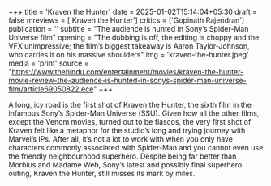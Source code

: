 +++
title = 'Kraven the Hunter'
date = 2025-01-02T15:14:04+05:30
draft = false
mreviews = ['Kraven the Hunter']
critics = ['Gopinath Rajendran']
publication = ''
subtitle = "The audience is hunted in Sony’s Spider-Man Universe film"
opening = "The dubbing is off, the editing is choppy and the VFX unimpressive; the film’s biggest takeaway is Aaron Taylor-Johnson, who carries it on his massive shoulders"
img = 'kraven-the-hunter.jpeg'
media = 'print'
source = "https://www.thehindu.com/entertainment/movies/kraven-the-hunter-movie-review-the-audience-is-hunted-in-sonys-spider-man-universe-film/article69050822.ece"
+++

A long, icy road is the first shot of Kraven the Hunter, the sixth film in the infamous Sony’s Spider-Man Universe (SSU). Given how all the other films, except the Venom movies, turned out to be fiascos, the very first shot of Kraven felt like a metaphor for the studio’s long and trying journey with Marvel’s IPs. After all, it’s not a lot to work with when you only have characters commonly associated with Spider-Man and you cannot even use the friendly neighbourhood superhero. Despite being far better than Morbius and Madame Web, Sony’s latest and possibly final superhero outing, Kraven the Hunter, still misses its mark by miles.
